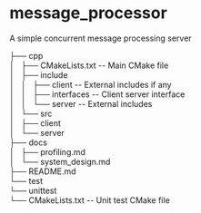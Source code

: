 # message_processor
A simple concurrent message processing server  

├── cpp  
│   ├── CMakeLists.txt -- Main CMake file  
│   ├── include  
│   │   ├── client     -- External includes if any  
│   │   ├── interfaces -- Client server interface  
│   │   └── server     -- External includes  
│   └── src  
│       ├── client  
│       └── server  
├── docs  
│   ├── profiling.md  
│   └── system_design.md  
├── README.md  
└── test  
    └── unittest  
        └── CMakeLists.txt -- Unit test CMake file  

